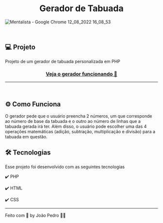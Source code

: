 <h1 align="center">
  Gerador de Tabuada
</h1>

![Mentalista - Google Chrome 12_08_2022 16_08_53](https://user-images.githubusercontent.com/93893533/184433131-1b38ad76-1587-4f7f-9610-7054e69c859a.png)


<br />

## 💻 Projeto

Projeto de um gerador de tabuada personalizada em PHP

 <h3 align="center"><a target="_blank" href="https://mentalist-php.herokuapp.com/">Veja o gerador funcionando 👀</a></h3>

<hr>
<br>


## ⚙️ Como Funciona
O gerador pede que o usuário preencha 2 números, um que corresponde ao número de base da tabuada e o outro ao número de linhas que a tabuada gerada irá ter. Além disso, o usuário pode escolher uma das 4 operações matemáticas (adição, subtração, multiplicação e divisão) para a tabuada em questão.
<br>

## 🛠️ Tecnologias
Esse projeto foi desenvolvido com as seguintes tecnologias

✔️ PHP

✔️ HTML

✔️ CSS

---

Feito com 💜 by João Pedro 👋🏻